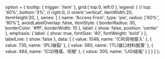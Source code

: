 option = {
  tooltip: {
    trigger: 'item'
  },
  grid:{
    top:0,
    left:0
  },
  legend: {
    // top: '40%',
    bottom:'3%',
    // right:0,
    // orient:'vertical',
    itemWidth:20,
    itemHeight:20,
  },
  series: [
    {
      name: 'Access From',
      type: 'pie',
      radius: ['60%', '80%'],
      avoidLabelOverlap: false,
      itemStyle: {
        borderRadius: 30,
        borderColor: '#fff',
        borderWidth: 10
      },
      label: {
        show: false,
        position: 'center'
      },
      emphasis: {
        label: {
          show: true,
          fontSize: '40',
          fontWeight: 'bold'
        }
      },
      labelLine: {
        show: false
      },
      data: [
        { value: 1048, name: '(CR)异物穿入' },
        { value: 735, name: '(PL)破裂' },
        { value: 580, name: '(TL)接口材料脱落' },
        { value: 484, name: '(CQ)残墙、坝根' },
        { value: 300, name: '(JG)结垢' }
      ]
    }
  ]
};